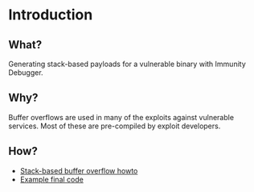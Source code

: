 # Introduction

## What?

Generating stack-based payloads for a vulnerable binary with Immunity Debugger.

## Why?

Buffer overflows are used in many of the exploits against vulnerable services. Most of these are pre-compiled by 
exploit developers.

## How?

* [Stack-based buffer overflow howto](overflow1.md)
* [Example final code](overflow10.md)

